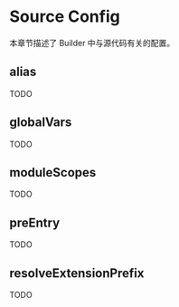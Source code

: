 # Source Config

本章节描述了 Builder 中与源代码有关的配置。

## alias

TODO

## globalVars

TODO

## moduleScopes

TODO

## preEntry

TODO

## resolveExtensionPrefix

TODO
